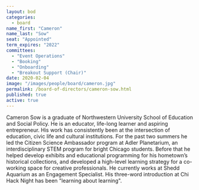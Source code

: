 ```yaml
---
layout: bod
categories: 
  - board
name_first: "Cameron"
name_last: "Sow"
seat: "Appointed"
term_expires: "2022"
committees:
  - "Event Operations"
  - "Booking"
  - "Onboarding"
  - "Breakout Support (Chair)"
date: 2020-02-04
image: "/images/people/board/cameron.jpg"
permalink: /board-of-directors/cameron-sow.html
published: true
active: true
---
```


Cameron Sow is a graduate of Northwestern University School of Education and Social Policy.  He is an educator, life-long learner and aspiring entrepreneur. His work has consistently been at the intersection of education, civic life and cultural institutions. For the past two summers he led the Citizen Science Ambassador program at Adler Planetarium, an interdisciplinary STEM program for bright Chicago students. Before that he helped develop exhibits and educational programming for his hometown’s historical collections, and developed a high-level learning strategy for a co-working space for creative professionals. He currently works at Shedd Aquarium as an Engagement Specialist. His three-word introduction at Chi Hack Night has been "learning about learning".